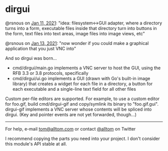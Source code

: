 # dirgui

@rsnous on [Jan 11, 2021](https://twitter.com/rsnous/status/1348883726642544640): "idea: filesystem<->GUI adapter, where a directory turns into a form, executable files inside that directory turn into buttons in the form, text files into text areas, image files into image views, etc"

@rsnous on [Jan 13, 2021](https://twitter.com/rsnous/status/1349426809088065536): "now wonder if you could make a graphical application that you just VNC into"

And so dirgui was born…

* cmd/dirgui/main.go implements a VNC server to host the GUI, using the RFB 3.3 or 3.8 protocols, specifically
* cmd/dirgui/ui.go implements a GUI (drawn with Go's built-in image library) that creates a widget for each file in a directory, a button for each executable and a single-line text field for all other files

Custom per-file editors are supported. For example, to use a custom editor for foo.gif, build cmd/dirgui-gif and copy/symlink its binary to "foo.gif.gui". dirgui-gif implements a VNC server whose contents will be spliced into dirgui. (Key and pointer events are not yet forwarded, though…)

---

For help, e-mail tom@alltom.com or contact [@alltom](https://twitter.com/alltom) on Twitter

I recommend copying the parts you need into your project. I don't consider this module's API stable at all.
